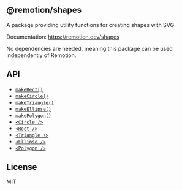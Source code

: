 ## @remotion/shapes

A package providing utility functions for creating shapes with SVG.

Documentation: https://remotion.dev/shapes

No dependencies are needed, meaning this package can be used independently of Remotion.

## API

- [`makeRect()`](https://remotion.dev/docs/shapes/make-rect)
- [`makeCircle()`](https://remotion.dev/docs/shapes/make-circle)
- [`makeTriangle()`](https://remotion.dev/docs/shapes/make-triangle)
- [`makeEllipse()`](https://remotion.dev/docs/shapes/make-ellipse)
- [`makePolygon()`](https://remotion.dev/docs/shapes/make-polygon)
- [`<Circle />`](https://remotion.dev/docs/shapes/circle)
- [`<Rect />`](https://remotion.dev/shapes/shapes/rect)
- [`<Triangle />`](https://remotion.dev/shapes/shapes/triangle)
- [`<Ellipse />`](https://remotion.dev/shapes/shapes/ellipse)
- [`<Polygon />`](https://remotion.dev/shapes/shapes/polygon)

## License

MIT
